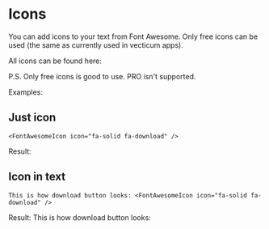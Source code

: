 # Icons

You can add icons to your text from Font Awesome. Only free icons can be used (the same as currently used in vecticum apps).

All icons can be found here:

<LinkToAnotherPage text="Font Awesome" path="https://fontawesome.com/search?"></LinkToAnotherPage>

P.S. Only free icons is good to use. PRO isn't supported.

Examples:

## Just icon
```
<FontAwesomeIcon icon="fa-solid fa-download" />
```

Result: <FontAwesomeIcon icon="fa-solid fa-download" />

## Icon in text

```
This is how download button looks: <FontAwesomeIcon icon="fa-solid fa-download" />
```

Result:
This is how download button looks: <FontAwesomeIcon icon="fa-solid fa-download" />

